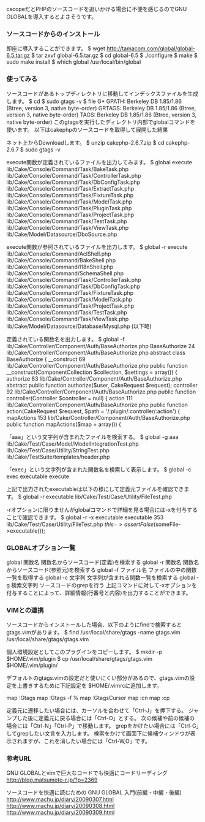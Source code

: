 cscopeだとPHPのソースコードを追いかける場合に不便を感じるのでGNU GLOBALを導入するとよさそうです。

### ソースコードからのインストール
即座に導入することができます。
$ wget http://tamacom.com/global/global-6.5.tar.gz
$ tar zxvf global-6.5.tar.gz
$ cd global-6.5
$ ./configure
$ make
$ sudo make install
$ which global
/usr/local/bin/global

### 使ってみる
ソースコードがあるトップディレクトリに移動してインデックスファイルを生成します。
$ cd <path>
$ sudo gtags -v
$ file G*
GPATH:  Berkeley DB 1.85/1.86 (Btree, version 3, native byte-order)
GRTAGS: Berkeley DB 1.85/1.86 (Btree, version 3, native byte-order)
TAGS:  Berkeley DB 1.85/1.86 (Btree, version 3, native byte-order)
このgtagsを実行したディレクトリ内部でglobalコマンドを使います。
以下はcakephpのソースコードを取得して展開した結果

ネット上からDownloadします。
$ unzip cakephp-2.6.7.zip
$ cd cakephp-2.6.7
$ sudo gtags -v

execute関数が定義されているファイルを出力してみます。
$ global execute
lib/Cake/Console/Command/Task/BakeTask.php
lib/Cake/Console/Command/Task/ControllerTask.php
lib/Cake/Console/Command/Task/DbConfigTask.php
lib/Cake/Console/Command/Task/ExtractTask.php
lib/Cake/Console/Command/Task/FixtureTask.php
lib/Cake/Console/Command/Task/ModelTask.php
lib/Cake/Console/Command/Task/PluginTask.php
lib/Cake/Console/Command/Task/ProjectTask.php
lib/Cake/Console/Command/Task/TestTask.php
lib/Cake/Console/Command/Task/ViewTask.php
lib/Cake/Model/Datasource/DboSource.php

execute関数が参照されているファイルを出力します。
$ global -r execute
lib/Cake/Console/Command/AclShell.php
lib/Cake/Console/Command/BakeShell.php
lib/Cake/Console/Command/I18nShell.php
lib/Cake/Console/Command/SchemaShell.php
lib/Cake/Console/Command/Task/ControllerTask.php
lib/Cake/Console/Command/Task/DbConfigTask.php
lib/Cake/Console/Command/Task/FixtureTask.php
lib/Cake/Console/Command/Task/ModelTask.php
lib/Cake/Console/Command/Task/ProjectTask.php
lib/Cake/Console/Command/Task/TestTask.php
lib/Cake/Console/Command/Task/ViewTask.php
lib/Cake/Model/Datasource/Database/Mysql.php
(以下略)

定義されている関数名を出力します。
$ global -f lib/Cake/Controller/Component/Auth/BaseAuthorize.php
BaseAuthorize      24 lib/Cake/Controller/Component/Auth/BaseAuthorize.php abstract class BaseAuthorize {
__construct        69 lib/Cake/Controller/Component/Auth/BaseAuthorize.php 	public function __construct(ComponentCollection $collection, $settings = array()) {
authorize          83 lib/Cake/Controller/Component/Auth/BaseAuthorize.php 	abstract public function authorize($user, CakeRequest $request);
controller         92 lib/Cake/Controller/Component/Auth/BaseAuthorize.php 	public function controller(Controller $controller = null) {
action            111 lib/Cake/Controller/Component/Auth/BaseAuthorize.php 	public function action(CakeRequest $request, $path = '/:plugin/:controller/:action') {
mapActions        153 lib/Cake/Controller/Component/Auth/BaseAuthorize.php 	public function mapActions($map = array()) {

「aaa」という文字列が含まれたファイルを検索する。
$ global -g aaa
lib/Cake/Test/Case/Model/ModelIntegrationTest.php
lib/Cake/Test/Case/Utility/StringTest.php
lib/Cake/TestSuite/templates/header.php

「exec」という文字列が含まれた関数名を検索して表示します。
$ global -c exec
executable
execute

上記で出力されたexecutableは以下の様にして定義元ファイルを確認できます。
$ global -r executable
lib/Cake/Test/Case/Utility/FileTest.php

-rオプションに限りませんがglobalコマンドで詳細を見る場合には-xを付与することで確認できます。
$ global -r -x executable
executable        353 lib/Cake/Test/Case/Utility/FileTest.php 		$this->assertFalse($someFile->executable());


### GLOBALオプション一覧
global 関数名          関数名からソースコード(定義)を検索する
global -r 関数名       関数名からソースコード(参照元)を検索する
global -f ファイル名   ファイルの中の関数一覧を取得する
global -c 文字列       文字列が含まれる関数一覧を検索する
global -g 検索文字列   ソースコードのgrepを行う
上記コマンドに対して-xオプションを付与することによって、詳細情報(行番号と内容)を出力することができます。

### VIMとの連携
ソースコードからインストールした場合、以下のようにfindで検索するとgtags.vimがあります。
$ find /usr/local/share/gtags -name gtags.vim
/usr/local/share/gtags/gtags.vim

個人環境設定としてこのプラグインをコピーします。
$ mkdir -p $HOME/.vim/plugin
$ cp /usr/local/share/gtags/gtags.vim $HOME/.vim/plugin/

デフォルトのgtags.vimの設定だと使いにくい部分があるので、gtags.vimの設定を上書きするために下記設定を
$HOME/.vimrcに追加します。

map <C-g> :Gtags 
map <C-h> :Gtags -f %<CR>
map <C-j> :GtagsCursor<CR>
map <C-n> :cn<CR>
map <C-p> :cp<CR>

定義元に遷移したい場合には、カーソルを合わせて「Ctrl-J」を押下する。
ジャンプした後に定義元に戻る場合には「Ctrl-O」とする。
次の候補や前の候補の場合には「Ctrl-N」「Ctrl-P」で移動します。
grepをかけたい場合には「Ctrl-G」してgrepしたい文言を入力します。
検索をかけて画面下に候補ウィンドウが表示されますが、これを消したい場合には「Ctrl-W,O」です。


### 参考URL
GNU GLOBALとvimで巨大なコードでも快適にコードリーディング
	http://blog.matsumoto-r.jp/?p=2369

ソースコードを快適に読むための GNU GLOBAL 入門(前編・中編・後編)
	http://www.machu.jp/diary/20090307.html
	http://www.machu.jp/diary/20090308.html
	http://www.machu.jp/diary/20090309.html
